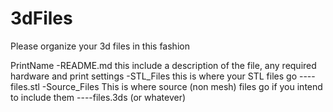 # 3dFiles

Please organize your 3d files in this fashion

PrintName
-README.md   this include a description of the file, any required hardware and print settings
-STL_Files   this is where your STL files go
----files.stl
-Source_Files This is where source (non mesh) files go if you intend to include them
----files.3ds (or whatever) 
